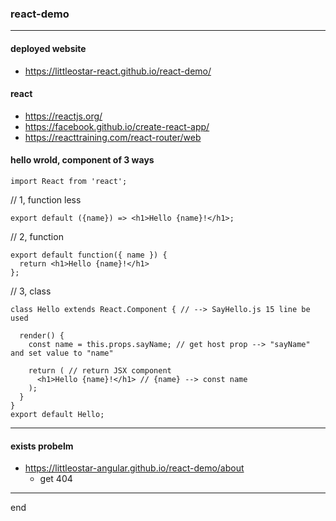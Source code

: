 
### react-demo

---

#### deployed website
 - https://littleostar-react.github.io/react-demo/

#### react
 - https://reactjs.org/
 - https://facebook.github.io/create-react-app/
 - https://reacttraining.com/react-router/web

#### hello wrold, component of 3 ways

```
import React from 'react';
```
// 1, function less
```
export default ({name}) => <h1>Hello {name}!</h1>;
```
// 2, function
```
export default function({ name }) {
  return <h1>Hello {name}!</h1>
};
```
// 3, class
```
class Hello extends React.Component { // --> SayHello.js 15 line be used

  render() {
    const name = this.props.sayName; // get host prop --> "sayName" and set value to "name"

    return ( // return JSX component
      <h1>Hello {name}!</h1> // {name} --> const name
    );
  }
}
export default Hello;
```

---

#### exists probelm

 - https://littleostar-angular.github.io/react-demo/about
   - get 404

---

end
